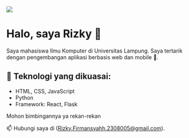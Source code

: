 <img src="https://github.com/RizkyFirmansyah-com/-PROJECT-GAME-JAVAFX-Kelompok10/blob/main/tim.png" >



# Halo, saya Rizky 👋

Saya mahasiswa Ilmu Komputer di Universitas Lampung. Saya tertarik dengan pengembangan aplikasi berbasis web dan mobile 📱.

## 🚀 Teknologi yang dikuasai:
- HTML, CSS, JavaScript
- Python
- Framework: React, Flask

Mohon bimbingannya ya rekan-rekan



📫 Hubungi saya di (Rizky.Firmansyahh.2308005@gmail.com).
